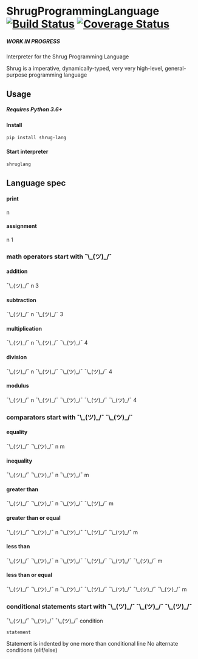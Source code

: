 # ShrugProgrammingLanguage [![Build Status](https://travis-ci.org/Ben-Wu/ShrugProgrammingLanguage.svg?branch=master)](https://travis-ci.org/Ben-Wu/ShrugProgrammingLanguage) [![Coverage Status](https://coveralls.io/repos/github/Ben-Wu/ShrugProgrammingLanguage/badge.svg)](https://coveralls.io/github/Ben-Wu/ShrugProgrammingLanguage)

##### WORK IN PROGRESS

Interpreter for the Shrug Programming Language

Shrug is a imperative, dynamically-typed, very very high-level, general-purpose programming language

## Usage

##### Requires Python 3.6+

#### Install

```sh
pip install shrug-lang
```

#### Start interpreter

```sh
shruglang
```

## Language spec

#### print

n

#### assignment

n 1


### math operators start with ¯\\\_(ツ)\_/¯

#### addition

¯\\\_(ツ)\_/¯ n 3

#### subtraction

¯\\\_(ツ)\_/¯ n ¯\\\_(ツ)\_/¯ 3

#### multiplication

¯\\\_(ツ)\_/¯ n ¯\\\_(ツ)\_/¯ ¯\\\_(ツ)\_/¯ 4

#### division

¯\\\_(ツ)\_/¯ n ¯\\\_(ツ)\_/¯ ¯\\\_(ツ)\_/¯ ¯\\\_(ツ)\_/¯ 4

#### modulus

¯\\\_(ツ)\_/¯ n ¯\\\_(ツ)\_/¯ ¯\\\_(ツ)\_/¯ ¯\\\_(ツ)\_/¯ ¯\\\_(ツ)\_/¯ 4

### comparators start with ¯\\\_(ツ)\_/¯ ¯\\\_(ツ)\_/¯

#### equality

¯\\\_(ツ)\_/¯ ¯\\\_(ツ)\_/¯ n m

#### inequality

¯\\\_(ツ)\_/¯ ¯\\\_(ツ)\_/¯ n ¯\\\_(ツ)\_/¯ m

#### greater than

¯\\\_(ツ)\_/¯ ¯\\\_(ツ)\_/¯ n ¯\\\_(ツ)\_/¯ ¯\\\_(ツ)\_/¯ m

#### greater than or equal

¯\\\_(ツ)\_/¯ ¯\\\_(ツ)\_/¯ n ¯\\\_(ツ)\_/¯ ¯\\\_(ツ)\_/¯ ¯\\\_(ツ)\_/¯ m

#### less than

¯\\\_(ツ)\_/¯ ¯\\\_(ツ)\_/¯ n ¯\\\_(ツ)\_/¯ ¯\\\_(ツ)\_/¯ ¯\\\_(ツ)\_/¯ ¯\\\_(ツ)\_/¯ m

#### less than or equal

¯\\\_(ツ)\_/¯ ¯\\\_(ツ)\_/¯ n ¯\\\_(ツ)\_/¯ ¯\\\_(ツ)\_/¯ ¯\\\_(ツ)\_/¯ ¯\\\_(ツ)\_/¯ ¯\\\_(ツ)\_/¯ m

### conditional statements start with ¯\\\_(ツ)\_/¯ ¯\\\_(ツ)\_/¯ ¯\\\_(ツ)\_/¯

¯\\\_(ツ)\_/¯ ¯\\\_(ツ)\_/¯ ¯\\\_(ツ)\_/¯ condition 

    statement

Statement is indented by one more than conditional line
No alternate conditions (elif/else)
